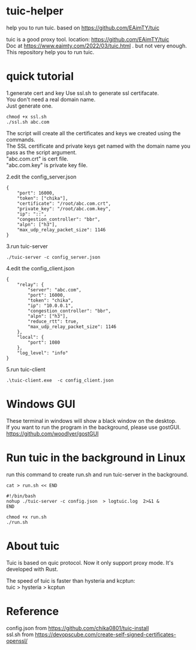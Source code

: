 # tuic-helper
help you to run tuic.  based on https://github.com/EAimTY/tuic



tuic is a good proxy tool. location: https://github.com/EAimTY/tuic  
Doc at https://www.eaimty.com/2022/03/tuic.html . but not very enough.  
This repository help you to run tuic.  

# quick tutorial

1.generate cert and key
Use ssl.sh to generate ssl certifacate.  
You don't need a real domain name.  
Just generate one.  

```
chmod +x ssl.sh
./ssl.sh abc.com
```
The script will create all the certificates and keys we created using the commands.  
The SSL certificate and private keys get named with the domain name you pass as the script argument.  
"abc.com.crt"  is cert file.  
"abc.com.key"  is private key file.  



2.edit the config_server.json
```
{
    "port": 16000,
    "token": ["chika"],
    "certificate": "/root/abc.com.crt",
    "private_key": "/root/abc.com.key",
    "ip": "::",
    "congestion_controller": "bbr",
    "alpn": ["h3"],
    "max_udp_relay_packet_size": 1146
}

```

3.run tuic-server
```
./tuic-server -c config_server.json
```

4.edit the config_client.json

```
{
    "relay": {
        "server": "abc.com",
        "port": 16000,
        "token": "chika",
        "ip": "10.0.0.1",
        "congestion_controller": "bbr",
        "alpn": ["h3"],
        "reduce_rtt": true,
        "max_udp_relay_packet_size": 1146
    },
    "local": {
        "port": 1080
    },
    "log_level": "info"
}
```


5.run tuic-client
```
.\tuic-client.exe  -c config_client.json 
```

# Windows GUI 
These terminal in windows will show a black window on the desktop.  
If you want to run the program in the background, please use gostGUI.  
https://github.com/woodlyer/gostGUI  



# Run tuic in the background in Linux
run this command to create run.sh and run tuic-server in the background.
```
cat > run.sh << END

#!/bin/bash
nohup ./tuic-server -c config.json  > logtuic.log  2>&1 &
END

chmod +x run.sh
./run.sh
```


# About tuic
Tuic is based on quic protocol.
Now it only support proxy mode.
It's developed with Rust.  

The speed of tuic is faster than hysteria and kcptun:  
tuic > hysteria > kcptun  



# Reference
config.json from https://github.com/chika0801/tuic-install  
ssl.sh from https://devopscube.com/create-self-signed-certificates-openssl/

















